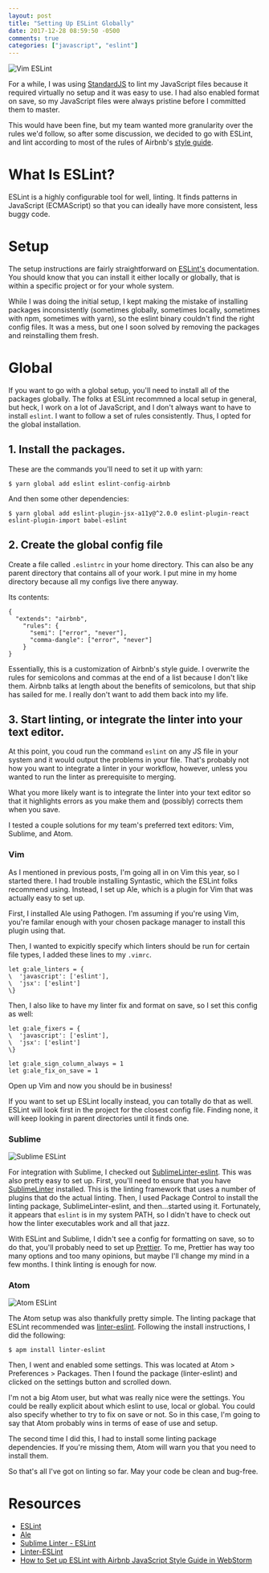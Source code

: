 ```yaml
---
layout: post
title: "Setting Up ESLint Globally"
date: 2017-12-28 08:59:50 -0500 
comments: true
categories: ["javascript", "eslint"]
---
```

![Vim
ESLint](https://s3-us-west-2.amazonaws.com/talum.github.io/vimlint.png)

For a while, I was using [StandardJS](https://standardjs.com/) to lint my
JavaScript files because it required virtually no setup and it was easy to
use. I had also enabled format on save, so my JavaScript files were always
pristine before I committed them to master. 

This would have been fine, but my team wanted more granularity over the
rules we'd follow, so after some discussion, we decided to go with ESLint,
and lint according to most of the rules of Airbnb's [style
guide](https://github.com/airbnb/javascript).

# What Is ESLint?

ESLint is a highly configurable tool for well, linting. It finds patterns in
JavaScript (ECMAScript) so that you can ideally have more consistent, less
buggy code.

# Setup

The setup instructions are fairly straightforward on
[ESLint's](https://eslint.org/docs/user-guide/getting-started)
documentation. You should know that you can install it either locally or
globally, that is within a specific project or for your whole system.

While I was doing the initial setup, I kept making the mistake of installing
packages inconsistently (sometimes globally, sometimes locally, sometimes
with npm, sometimes with yarn), so the eslint binary couldn't find the right config
files. It was a mess, but one I soon solved by removing the packages and
reinstalling them fresh.

# Global

If you want to go with a global setup, you'll need to install all of the
packages globally. The folks at ESLint recommned a local setup in general,
but heck, I work on a lot of JavaScript, and I don't always want to have to
install `eslint`. I want to follow a set of rules consistently. Thus, I
opted for the global installation.

## 1. Install the packages.

These are the commands you'll need to set it up with yarn:

`$ yarn global add eslint eslint-config-airbnb`

And then some other dependencies:

`$ yarn global add eslint-plugin-jsx-a11y@^2.0.0 eslint-plugin-react
eslint-plugin-import babel-eslint`

## 2. Create the global config file

Create a file called `.eslintrc` in your home directory. This can also be any
parent directory that contains all of your work. I put mine in my home
directory because all my configs live there anyway.

Its contents:

```
{
  "extends": "airbnb",
    "rules": {
      "semi": ["error", "never"],
      "comma-dangle": ["error", "never"]
    }
}
```

Essentially, this is a customization of Airbnb's style guide. I overwrite
the rules for semicolons and commas at the end of a list because I don't
like them. Airbnb talks at length about the benefits of semicolons, but that
ship has sailed for me. I really don't want to add them back into my life.

## 3. Start linting, or integrate the linter into your text editor.

At this point, you coud run the command `eslint` on any JS file in your
system and it would output the problems in your file. That's probably not
how you want to integrate a linter in your workflow, however, unless you
wanted to run the linter as prerequisite to merging.

What you more likely want is to integrate the linter into your text editor
so that it highlights errors as you make them and (possibly) corrects them
when you save.

I tested a couple solutions for my team's preferred text editors: Vim,
Sublime, and Atom.

### Vim

As I mentioned in previous posts, I'm going all in on Vim this year, so I
started there. I had trouble installing Syntastic, which the ESLint folks
recommend using. Instead, I set up Ale, which is a plugin for Vim that was
actually easy to set up.

First, I installed Ale using Pathogen. I'm assuming if you're using Vim,
you're familar enough with your chosen package manager to install this
plugin using that.

Then, I wanted to expicitly specify which linters should be run for certain
file types, I added these lines to my `.vimrc`.

```
let g:ale_linters = {
\  'javascript': ['eslint'],
\  'jsx': ['eslint']
\}
```

Then, I also like to have my linter fix and format on save, so I set this
config as well:

```
let g:ale_fixers = {
\  'javascript': ['eslint'],
\  'jsx': ['eslint']
\}
```

```
let g:ale_sign_column_always = 1
let g:ale_fix_on_save = 1
```

Open up Vim and now you should be in business!

If you want to set up ESLint locally instead, you can totally do that as
well. ESLint will look first in the project for the closest config file.
Finding none, it will keep looking in parent directories until it finds one.


### Sublime

![Sublime
ESLint](https://s3-us-west-2.amazonaws.com/talum.github.io/sublimelint.png)

For integration with Sublime, I checked out
[SublimeLinter-eslint](https://github.com/roadhump/SublimeLinter-eslint).
This was also pretty easy to set up. First, you'll need to ensure that you
have [SublimeLinter](http://www.sublimelinter.com/en/latest/) installed.
This is the linting framework that uses a number of plugins that do the
actual linting. Then, I used Package Control to install the linting package,
SublimeLinter-eslint, and then...started using it. Fortunately, it appears that `eslint`
is in my system PATH, so I didn't have to check out how the linter
executables work and all that jazz.

With ESLint and Sublime, I didn't see a config for formatting on save, so to
do that, you'll probably need to set up
 [Prettier](https://github.com/prettier/prettier). To me, Prettier has way
too many options and too many opinions, but maybe I'll change my mind in a
 few months. I think linting is enough for now.


### Atom

![Atom
ESLint](https://s3-us-west-2.amazonaws.com/talum.github.io/atomlint.png)

The Atom setup was also thankfully pretty simple. The linting package that
ESLint recommended was
[linter-eslint](https://atom.io/packages/linter-eslint). Following the
install instructions, I did the following:

`$ apm install linter-eslint`

Then, I went and enabled some settings. This was located at Atom >
Preferences > Packages. Then I found the package (linter-eslint) and clicked
on the settings button and scrolled down.

I'm not a big Atom user, but what
was really nice were the settings. You could be really explicit about which
eslint to use, local or global. You could also specify whether to try to fix
on save or not. So in this case, I'm going to say that Atom probably wins in
terms of ease of use and setup.

The second time I did this, I had to install some linting package
dependencies. If you're missing them, Atom will warn you that you need to
install them.

So that's all I've got on linting so far. May your code be clean and
bug-free.


# Resources
- [ESLint](https://eslint.org)
- [Ale](https://github.com/w0rp/ale)
- [Sublime Linter -
  ESLint](https://github.com/roadhump/SublimeLinter-eslint)
- [Linter-ESLint](https://atom.io/packages/linter-eslint)
- [How to Set up ESLint with Airbnb JavaScript Style Guide in WebStorm](https://www.themarketingtechnologist.co/eslint-with-airbnb-javascript-style-guide-in-webstorm/)
